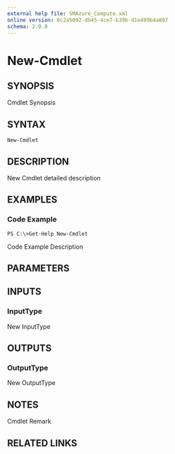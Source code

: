 ```yaml
---
external help file: SMAzure_Compute.xml
online version: 0c2a5092-db45-4ce7-b39b-d1e499b4a867
schema: 2.0.0
---
```


# New-Cmdlet
## SYNOPSIS
Cmdlet Synopsis

## SYNTAX

```
New-Cmdlet
```

## DESCRIPTION
New Cmdlet detailed description

## EXAMPLES

### Code Example
```
PS C:\>Get-Help New-Cmdlet
```

Code Example Description

## PARAMETERS

## INPUTS

### InputType
New InputType

## OUTPUTS

### OutputType
New OutputType

## NOTES
Cmdlet Remark

## RELATED LINKS

